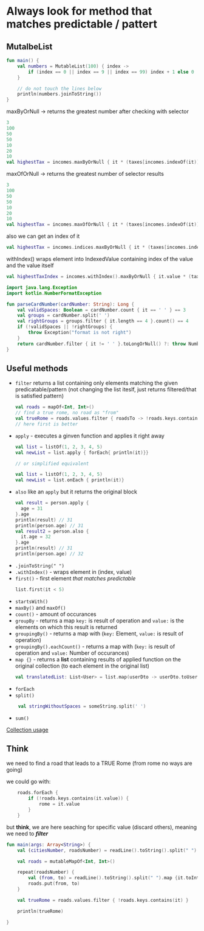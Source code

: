 # Always look for method that matches predictable / pattert


## MutalbeList

```kotlin
fun main() {
    val numbers = MutableList(100) { index ->
        if (index == 0 || index == 9 || index == 99) index + 1 else 0
    }

    // do not touch the lines below 
    println(numbers.joinToString())
}
```

maxByOrNull -> returns the greatest number after checking with selector

```kotlin
3
100
50
50
10
20
10
val highestTax = incomes.maxByOrNull { it * (taxes[incomes.indexOf(it)] * 0.01) } // returns 100
```


maxOfOrNull -> returns the greatest number of selector results
```kotlin
3
100
50
50
10
20
10
val highestTax = incomes.maxOfOrNull { it * (taxes[incomes.indexOf(it)] * 0.01) } // returns 10.0
```

also we can get an index of it
```kotlin
val highestTax = incomes.indices.maxByOrNull { it * (taxes[incomes.indexOf(it)] * 0.01) } // returns 100
```

withIndex() wraps element into IndexedValue containing index of the value and the value itself
```kotlin
val highestTaxIndex = incomes.withIndex().maxByOrNull { it.value * (taxes[it.index] * 0.01) }.index // <- because its all wrapped in IndexedValue
```









```kotlin
import java.lang.Exception
import kotlin.NumberFormatException

fun parseCardNumber(cardNumber: String): Long {
    val validSpaces: Boolean = cardNumber.count { it == ' ' } == 3
    val groups = cardNumber.split(' ')
    val rightGroups = groups.filter { it.length == 4 }.count() == 4
    if (!validSpaces || !rightGroups) {
        throw Exception("format is not right")
    }
    return cardNumber.filter { it != ' ' }.toLongOrNull() ?: throw NumberFormatException("Wrong format")
}
```

## Useful methods
- `filter` returns a list containing only elements matching the given predicatable/pattern (not changing the list iteslf, just returns filtered/that is satisfied pattern)
  ```kotlin
  val roads = mapOf<Int, Int>()
  // find a true rome, no road as "from"
  val trueRome = roads.values.filter { roadsTo -> !roads.keys.contains(roadsTo) }
  // here first is better
  ```
- `apply` -  executes a ginven function and applies it right away
  ```kotlin
  val list = listOf(1, 2, 3, 4, 5)
  val newList = list.apply { forEach{ println(it)}}
  
  // or simplified equivalent
  
  val list = listOf(1, 2, 3, 4, 5)
  val newList = list.onEach { println(it)}
  ```
- `also` like an `apply` but it returns the original block
  ```kotlin
  val result = person.apply {
	age = 31
  }.age
  println(result) // 31
  println(person.age) // 31
  val result2 = person.also {
  	it.age = 32
  }.age
  println(result) // 31
  println(person.age) // 32
  ```
- `.joinToString(" ")`
- `.withIndex()` - wraps element in (index, value)
- `first()` - first element _that matches predictable_
   ```kotlin
   list.first(it < 5)
   ```
- `startsWith()`
- `maxBy()` and `maxOf()`
- `count()` - amount of occurances
- `groupBy` - returns a map `key:` is result of operation and `value:` is the elements on which this result is returned
- `groupingBy()` - returns a map with (`key:` Element, `value:` is result of operation)
- `groupingBy().eachCount()` - returns a map with (`key:` is result of operation and `value:` Number of occurances)
- `map {}` - returns a **list** containing results of applied function on the original collection (to each element in the original list)
   ```kotlin
   val translatedList: List<User> = list.map(userDto -> userDto.toUser())
   ```
- `forEach`
- `split()`
  ```kotlin
   val stringWithoutSpaces = someString.split(' ')
   ```
- `sum()`

[Collection usage](https://github.com/KidPudel/android-starter-kit/blob/main/Kotlin/collection_usage.kt)

## Think

we need to find a road that leads to a TRUE Rome (from rome no ways are going)

we could go with: 
```kotlin
    roads.forEach {
        if (!roads.keys.contains(it.value)) {
            rome = it.value
        }
    }
```

but **think**, we are here seaching for specific value (discard  others), meaning we need to **_filter_** 

```kotlin
fun main(args: Array<String>) {
    val (citiesNumber, roadsNumber) = readLine().toString().split(" ").map { it.toInt() }

    val roads = mutableMapOf<Int, Int>()

    repeat(roadsNumber) {
        val (from, to) = readLine().toString().split(" ").map {it.toInt()}
        roads.put(from, to)
    }

    val trueRome = roads.values.filter { !roads.keys.contains(it) }

    println(trueRome)

}
```
